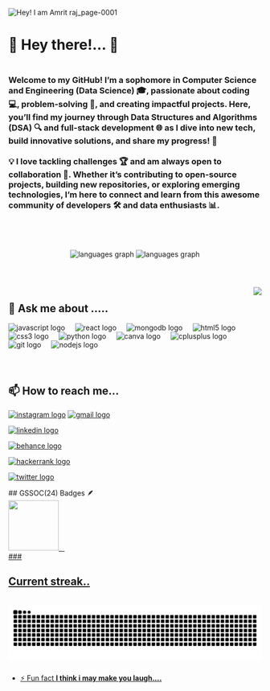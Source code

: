 
![Hey! I am   Amrit raj_page-0001](https://github.com/user-attachments/assets/b6c84cf3-b0a3-42e6-90f7-ac05b92895c7)

###
  <h1 class="text-4xl font-bold mb-4 text-center animate-pulse">🌟 Hey there!... <span class="text-yellow-300"></span> 👋</h1>
 <h3 align="left"><br>Welcome to my GitHub! I’m a sophomore in Computer Science and Engineering (Data Science) 🎓, passionate about coding 💻, problem-solving 🧩, and creating impactful projects. Here, you’ll find my journey through Data Structures and Algorithms (DSA) 🔍 and full-stack development 🌐 as I dive into new tech, build innovative solutions, and share my progress! 🚀<br><br>💡 I love tackling challenges 🏆 and am always open to collaboration 🤝. Whether it’s contributing to open-source projects, building new repositories, or exploring emerging technologies, I’m here to connect and learn from this awesome community of developers 🛠️ and data enthusiasts 📊.</h3>
<br>
<br>


###


<div align="center" class ="flex-justify-center">
  <img src="https://github-readme-stats.vercel.app/api?username=amritrajrajput&locale=en&hide_title=false&layout=compact&card_width=520&langs_count=4&theme=merko&hide_border=false" height="144" alt="languages graph"  />
  <img src="https://github-readme-stats.vercel.app/api/top-langs?username=amritrajrajput&locale=en&hide_title=false&layout=compact&card_width=320&langs_count=4&theme=merko&hide_border=false" height="144" alt="languages graph"  />
</div>

###
<br>
<br>
<img align="right" height="170" src="https://media3.giphy.com/media/v1.Y2lkPTc5MGI3NjExZnZ0YzZyMWxudGN3aHFxb2Nwdm1jZGx1M210c2wwNGNqNzdyazJsbiZlcD12MV9pbnRlcm5hbF9naWZfYnlfaWQmY3Q9Zw/ua7vVw9awZKWwLSYpW/giphy.webp"  />

###


<div align="left"><h2> 💬 Ask me about .....</h2>
  <img src="https://cdn.simpleicons.org/javascript/F7DF1E" height="30" alt="javascript logo"  />
  <img width="12" />
  <img src="https://cdn.jsdelivr.net/gh/devicons/devicon/icons/react/react-original.svg" height="30" alt="react logo"  />
  <img width="12" />
  <img src="https://cdn.jsdelivr.net/gh/devicons/devicon/icons/mongodb/mongodb-original.svg" height="30" alt="mongodb logo"  />
  <img width="12" />
  <img src="https://cdn.jsdelivr.net/gh/devicons/devicon/icons/html5/html5-original.svg" height="30" alt="html5 logo"  />
  <img width="12" />
  <img src="https://cdn.jsdelivr.net/gh/devicons/devicon/icons/css3/css3-original.svg" height="30" alt="css3 logo"  />
  <img width="12" />
  <img src="https://cdn.jsdelivr.net/gh/devicons/devicon/icons/python/python-original.svg" height="30" alt="python logo"  />
  <img width="12" />
  <img src="https://cdn.jsdelivr.net/gh/devicons/devicon/icons/canva/canva-original.svg" height="30" alt="canva logo"  />
  <img width="12" />
  <img src="https://cdn.jsdelivr.net/gh/devicons/devicon/icons/cplusplus/cplusplus-original.svg" height="30" alt="cplusplus logo"  />
  <img width="12" />
  <img src="https://cdn.jsdelivr.net/gh/devicons/devicon/icons/git/git-original.svg" height="30" alt="git logo"  />
  <img width="12" />
  <img src="https://cdn.jsdelivr.net/gh/devicons/devicon/icons/nodejs/nodejs-original.svg" height="30" alt="nodejs logo"  />
</div>

###
<br>

<div align="left">
  <h2>📫 How to reach me...</h2>
<a href="https://www.instagram.com/amrit_raj_rajput14/"><img src="https://img.shields.io/static/v1?message=Instagram&logo=instagram&label=&color=E4405F&logoColor=white&labelColor=&style=for-the-badge" height="35" alt="instagram logo"  /></a>
  <a href="">  <img src="https://img.shields.io/static/v1?message=Gmail&logo=gmail&label=&color=D14836&logoColor=white&labelColor=&style=for-the-badge" height="35" alt="gmail logo"  /></a>

  <a href="https://www.linkedin.com/in/amrit-raj-rajput-569547271/"> <img src="https://img.shields.io/static/v1?message=LinkedIn&logo=linkedin&label=&color=0077B5&logoColor=white&labelColor=&style=for-the-badge" height="35" alt="linkedin logo"  /></a>
 
  <a href=""> <img src="https://img.shields.io/static/v1?message=Behance&logo=behance&label=&color=1769ff&logoColor=white&labelColor=&style=for-the-badge" height="35" alt="behance logo"  /></a>
 
  <a href="https://www.hackerrank.com/profile/amritrajrajput14"> <img src="https://img.shields.io/static/v1?message=HackerRank&logo=hackerrank&label=&color=2EC866&logoColor=white&labelColor=&style=for-the-badge" height="35" alt="hackerrank logo"  /></a>
 
  <a href="https://x.com/AmritRajRa4312">  <img src="https://img.shields.io/static/v1?message=Twitter&logo=twitter&label=&color=1DA1F2&logoColor=white&labelColor=&style=for-the-badge" height="35" alt="twitter logo"  />
</a>

</div>
## GSSOC(24) Badges 🪶
<div style='display:flex; align-items:center; gap: 10px;' align='center'><a href="https://api.badgr.io/public/assertions/menu6YJTQM-qk6NxPF-86g?identity__email=amritrajrajput14%40gmail.com">
<img src="https://raw.githubusercontent.com/GSSoC24/Postman-Challenge/main/docs/assets/Postman%20White.png" width="100px" height="100px" />
  
</div>
###
<h2>Current streak..</h2>
<br clear="both">

<img src="https://raw.githubusercontent.com/amritrajrajput/amritrajrajput/output/snake.svg" alt="Snake animation" />

###


</body>






- ⚡ Fun fact **I think i may make you laugh....**<p></p>
